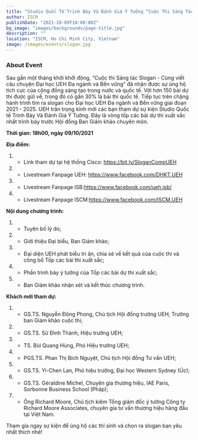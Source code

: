 ```yaml
---
title: "Studio Quốc Tế Trình Bày Và Đánh Giá Ý Tưởng “Cuộc Thi Sáng Tác Slogan - Cùng Viết Câu Chuyện Đại Học UEH Đa Ngành Và Bền Vững”"
author: ISCM
publishDate: "2021-10-09T18:00:00Z"
bg_image: "images/backgrounds/page-title.jpg"
description: ""
location: "ISCM, Ho Chi Minh City, Vietnam"
image: /images/events/slogan.jpg
---
```


### About Event
<!--StartFragment-->

Sau gần một tháng khởi khởi động, “Cuộc thi Sáng tác Slogan - Cùng viết câu chuyện Đại học UEH Đa ngành và Bền vững” đã nhận được sự ủng hộ tích cực của cộng đồng sáng tạo trong nước và quốc tế. Với hơn 150 bài dự thi được gửi về, trong đó có gần 30% là bài thi quốc tế. Tiếp tục trên chặng hành trình tìm ra slogan cho Đại học UEH Đa ngành và Bền vững giai đoạn 2021 - 2025. UEH trân trọng kính mời các bạn tham dự sự kiện Studio Quốc tế Trình Bày Và Đánh Giá Ý Tưởng. Đây là vòng tốp các bài dự thi xuất sắc nhất trình bày trước Hội đồng Ban Giám khảo chuyên môn.

**Thời gian: 18h00, ngày 09/10/2021**

**Địa điểm:**

1. - Link tham dự tại hệ thống Cisco: https://bit.ly/SloganCompUEH
1. - Livestream Fanpage UEH: https://www.facebook.com/DHKT.UEH
1. - Livestream Fanpage ISB:https://www.facebook.com/ueh.isb/
1. - Livestream Fanpage ISCM:https://www.facebook.com/ISCM.UEH

**Nội dung chương trình:**

1. - Tuyên bố lý do;
1. - Giới thiệu Đại biểu, Ban Giám khảo;
1. - Đại diện UEH phát biểu tri ân, chia sẻ về kết quả của cuộc thi và công bố Tốp các bài thi xuất sắc;
1. - Phần trình bày ý tưởng của Tốp các bài dự thi xuất sắc;
1. - Ban Giám khảo nhận xét và kết thúc chương trình.

**Khách mời tham dự:**

1. - GS.TS. Nguyễn Đông Phong, Chủ tịch Hội đồng trường UEH, Trưởng ban Giám khảo cuộc thi;
1. - GS.TS. Sử Đình Thành, Hiệu trưởng UEH;
1. - TS. Bùi Quang Hùng, Phó Hiệu trưởng UEH;
1. - PGS.TS. Phan Thị Bích Nguyệt, Chủ tịch Hội đồng Tư vấn UEH;
1. - GS.TS. Yi-Chen Lan, Phó hiệu trưởng, Đại học Western Sydney (Úc);
1. - GS.TS. Géraldine Michel, Chuyên gia thương hiệu, IAE Paris, Sorbonne Business School (Pháp);
1. - Ông Richard Moore, Chủ tịch kiêm Tổng giám đốc ý tưởng Công ty Richard Moore Associates, chuyên gia tư vấn thương hiệu hàng đầu tại Việt Nam.

Tham gia ngay sự kiện để ủng hộ các thí sinh và chọn ra slogan bạn yêu nhất thích nhé!

<!--EndFragment-->
